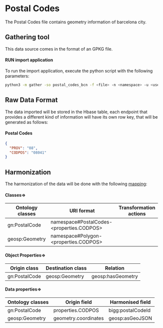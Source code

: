 # Postal Codes

The Postal Codes file contains geometry information of barcelona city.

## Gathering tool

This data source comes in the format of an GPKG file.

#### RUN import application

To run the import application, execute the python script with the following parameters:

```bash
python3 -m gather -so postal_codes_bcn -f <file> -n <namespace> -u <user_importing> -tz <file_timezone> -st <storage>
```

## Raw Data Format

The data imported will be stored in the Hbase table, each endpoint that provides a different kind of information will
have its own row key, that will be generated as follows:

#### Postal Codes

````json
{
  "PROV": "08",
  "CODPOS": "08041"
}
````

## Harmonization

The harmonization of the data will be done with the following [mapping](mapping.yaml):

#### Classes=>

| Ontology classes | URI format                                      | Transformation actions |
|------------------|-------------------------------------------------|------------------------|
| gn:PostalCode    | namespace#PostalCodes-&lt;properties.CODPOS&gt; |                        |
| geosp:Geometry   | namespace#Polygon-&lt;properties.CODPOS&gt;     |                        |

#### Object Properties=>

| Origin class  | Destination class | Relation          |
|---------------|-------------------|-------------------|
| gn:PostalCode | geosp:Geometry    | geosp:hasGeometry |

#### Data properties=>

| Ontology classes | Origin field         | Harmonised field  |
|------------------|----------------------|-------------------|
| gn:PostalCode    | properties.CODPOS    | bigg:postalCodeId |
| geosp:Geometry   | geometry.coordinates | geosp:asGeoJSON   |

